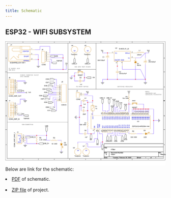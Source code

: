 ```yaml
---
title: Schematic
---
```

## ESP32 - WIFI SUBSYSTEM

![Wifi Subsystem](./individualSchematicIM.png)
<br>Below are link for the schematic:
<br><li>[PDF](./individualSchematic.pdf) of schematic.</li>
<br><li>[ZIP file](./IndividualSchematic.zip) of project.</li>